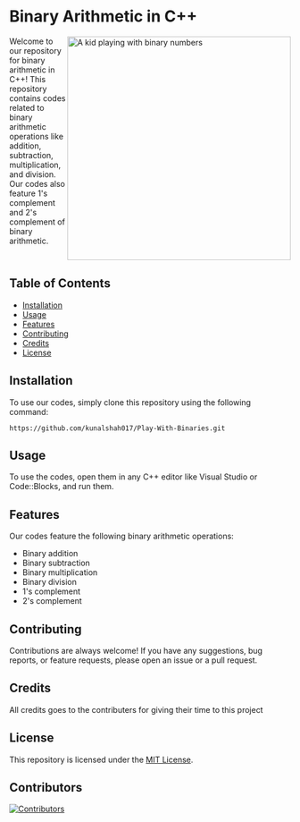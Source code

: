 

# Binary Arithmetic in C++

<div style="display:flex;">
  <div style="flex:1;">
    Welcome to our repository for binary arithmetic in C++! This repository contains codes related to binary arithmetic operations like addition, subtraction, multiplication, and division. Our codes also feature 1's complement and 2's complement of binary arithmetic.
  </div>
  <div style="flex:1;">
    <img src="https://media.discordapp.net/attachments/990816819654852648/1090162827173576704/Kunal._.S_a_kid_playing_with_binary_numbers__realistic__4k_3a8e2a5c-c5f5-43b9-b180-51cffcb16830.png?width=498&height=498" alt="A kid playing with binary numbers" align="right" width=400>
  </div>
</div>

## Table of Contents

- [Installation](#installation)
- [Usage](#usage)
- [Features](#features)
- [Contributing](#contributing)
- [Credits](#credits)
- [License](#license)

## Installation

To use our codes, simply clone this repository using the following command:  
```
https://github.com/kunalshah017/Play-With-Binaries.git
```

## Usage

To use the codes, open them in any C++ editor like Visual Studio or Code::Blocks, and run them.

## Features

Our codes feature the following binary arithmetic operations:

- Binary addition
- Binary subtraction
- Binary multiplication
- Binary division
- 1's complement
- 2's complement

## Contributing

Contributions are always welcome! If you have any suggestions, bug reports, or feature requests, please open an issue or a pull request.

## Credits

All credits goes to the contributers for giving their time to this project 

## License

This repository is licensed under the [MIT License](https://opensource.org/licenses/MIT). 

## Contributors

[![Contributors](https://contrib.rocks/image?repo=kunalshah017/Play-With-Binaries)](https://github.com/kunalshah017/Play-With-Binaries/graphs/contributors)



